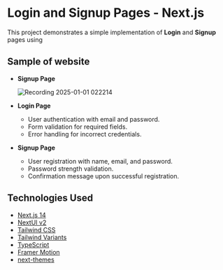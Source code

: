 # Login and Signup Pages - Next.js  

This project demonstrates a simple implementation of **Login** and **Signup** pages using 
## Sample of website
- **Signup Page**


  
  ![Recording 2025-01-01 022214](https://github.com/user-attachments/assets/53ffff2e-56e4-4a45-a6d3-dc71ff71a511)


- **Login Page**  
  - User authentication with email and password.  
  - Form validation for required fields.  
  - Error handling for incorrect credentials.  

- **Signup Page**  
  - User registration with name, email, and password.  
  - Password strength validation.  
  - Confirmation message upon successful registration.  


## Technologies Used

- [Next.js 14](https://nextjs.org/docs/getting-started)
- [NextUI v2](https://nextui.org/)
- [Tailwind CSS](https://tailwindcss.com/)
- [Tailwind Variants](https://tailwind-variants.org)
- [TypeScript](https://www.typescriptlang.org/)
- [Framer Motion](https://www.framer.com/motion/)
- [next-themes](https://github.com/pacocoursey/next-themes)





